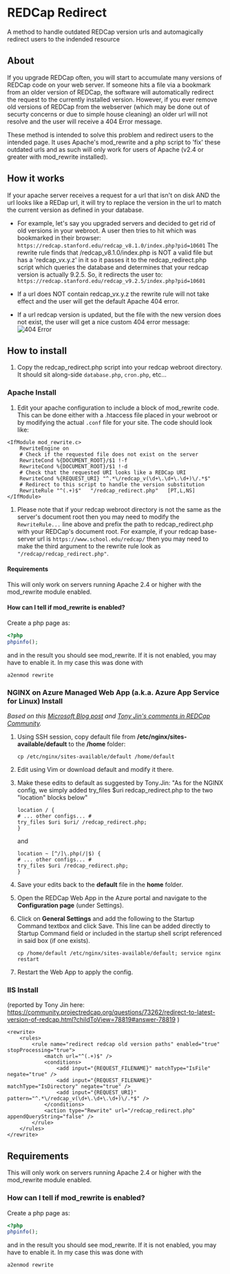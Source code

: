 # REDCap Redirect
A method to handle outdated REDCap version urls and automagically redirect users to the indended resource

## About
If you upgrade REDCap often, you will start to accumulate many versions of REDCap code on your web server.  If someone hits a file via a bookmark from an older version of REDCap, the software will automatically redirect the request to the currently installed version.  However, if you ever remove old versions of REDCap from the webserver (which may be done out of securty concerns or due to simple house cleaning) an older url will not resolve and the user will receive a 404 Error message.

These method is intended to solve this problem and redirect users to the intended page.  It uses Apache's mod_rewrite and a php script to 'fix' these outdated urls and as such will only work for users of Apache (v2.4 or greater with mod_rewrite installed).

## How it works
If your apache server receives a request for a url that isn't on disk AND the url looks like a REDap url, it will try to replace the version in the url to match the current version as defined in your database.

- For example, let's say you upgraded servers and decided to get rid of old versions in your webroot.  A user then tries to hit which was bookmarked in their browser:
`https://redcap.stanford.edu/redcap_v8.1.0/index.php?pid=10601`
The rewrite rule finds that /redcap_v8.1.0/index.php is NOT a valid file but has a 'redcap_vx.y.z' in it so it passes it to the redcap_redirect.php script which queries the database and determines that your redcap version is actually 9.2.5.  So, it redirects the user to:
`https://redcap.stanford.edu/redcap_v9.2.5/index.php?pid=10601`

- If a url does NOT contain redcap_vx.y.z the rewrite rule will not take effect and the user will get the default Apache 404 error.

- If a url redcap version is updated, but the file with the new version does not exist, the user will get a nice custom 404 error message:
![404 Error](example_404.png)

## How to install
1. Copy the redcap_redirect.php script into your redcap webroot directory.  It should sit along-side `database.php`, `cron.php`, etc...
### Apache Install
1. Edit your apache configuration to include a block of mod_rewrite code.  This can be done either with a .htaccess file placed in your webroot or by modifying the actual `.conf` file for your site.  The code should look like:
```
<IfModule mod_rewrite.c>
    RewriteEngine on
    # Check if the requested file does not exist on the server
    RewriteCond %{DOCUMENT_ROOT}/$1 !-f
    RewriteCond %{DOCUMENT_ROOT}/$1 !-d
    # Check that the requested URI looks like a REDCap URI
    RewriteCond %{REQUEST_URI} "^.*\/redcap_v(\d+\.\d+\.\d+)\/.*$"
    # Redirect to this script to handle the version substitution
    RewriteRule "^(.+)$"   "/redcap_redirect.php"   [PT,L,NS]
</IfModule>
```

1. Please note that if your redcap webroot directory is not the same as the server's document root then you may need to modify the `RewriteRule...` line above and prefix the path to redcap_redirect.php with your REDCap's document root.  For example, if your redcap base-server url is `https://www.school.edu/redcap/` then you may need to make the third argument to the rewrite rule look as `"/redcap/redcap_redirect.php"`.

#### Requirements
This will only work on servers running Apache 2.4 or higher with the mod_rewrite module enabled.

#### How can I tell if mod_rewrite is enabled?
Create a php page as:
```php
<?php
phpinfo();
```
and in the result you should see mod_rewrite.  If it is not enabled, you may have to enable it.  In my case this was done with
```
a2enmod rewrite
```

### NGINX on Azure Managed Web App (a.k.a. Azure App Service for Linux) Install
*Based on this [Microsoft Blog post](https://techcommunity.microsoft.com/t5/apps-on-azure-blog/configure-nginx-for-php-8-linux-azure-app-service/ba-p/3069373) and [Tony Jin's comments in REDCap Community](https://techcommunity.microsoft.com/t5/apps-on-azure-blog/configure-nginx-for-php-8-linux-azure-app-service/ba-p/3069373).*

1. Using SSH session, copy default file from **/etc/nginx/sites-available/default** to the **/home** folder:
   ```
   cp /etc/nginx/sites-available/default /home/default
   ```
2. Edit using Vim or download default and modify it there.
3. Make these edits to default as suggested by Tony.Jin: "As for the NGINX config, we simply added try_files $uri redcap_redirect.php to the two "location" blocks below"
   ```
   location / {
   # ... other configs... #
   try_files $uri $uri/ /redcap_redirect.php;
   }
   ```
   and
   ```
   location ~ [^/]\.php(/|$) {
   # ... other configs... #
   try_files $uri /redcap_redirect.php;
   }
   ```   
   
4. Save your edits back to the **default** file in the **home** folder.
5. Open the REDCap Web App in the Azure portal and navigate to the **Configuration page** (under Settings).
6. Click on **General Settings** and add the following to the Startup Command textbox and click Save. This line can be added directly to Startup Command field or included in the startup shell script referenced in said box (if one exists).
   ```
   cp /home/default /etc/nginx/sites-available/default; service nginx restart
   ```
7. Restart the Web App to apply the config.

### IIS Install
(reported by Tony Jin here: https://community.projectredcap.org/questions/73262/redirect-to-latest-version-of-redcap.html?childToView=78819#answer-78819 ) 

```
<rewrite>
	<rules>
		<rule name="redirect redcap old version paths" enabled="true" stopProcessing="true">
			<match url="^(.+)$" />
			<conditions>
				<add input="{REQUEST_FILENAME}" matchType="IsFile" negate="true" />
				<add input="{REQUEST_FILENAME}" matchType="IsDirectory" negate="true" />
				<add input="{REQUEST_URI}" pattern="^.*\/redcap_v(\d+\.\d+\.\d+)\/.*$" />
			</conditions>
			<action type="Rewrite" url="/redcap_redirect.php" appendQueryString="false" />
		</rule>
	</rules>
</rewrite>
```

## Requirements
This will only work on servers running Apache 2.4 or higher with the mod_rewrite module enabled.

### How can I tell if mod_rewrite is enabled?
Create a php page as:
```php
<?php
phpinfo();
```
and in the result you should see mod_rewrite.  If it is not enabled, you may have to enable it.  In my case this was done with
```
a2enmod rewrite
```
